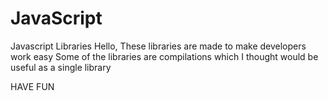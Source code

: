 # JavaScript
Javascript Libraries
Hello,
These libraries are made to make developers work easy
Some of the libraries are compilations which I thought would be useful as a single library

HAVE FUN

